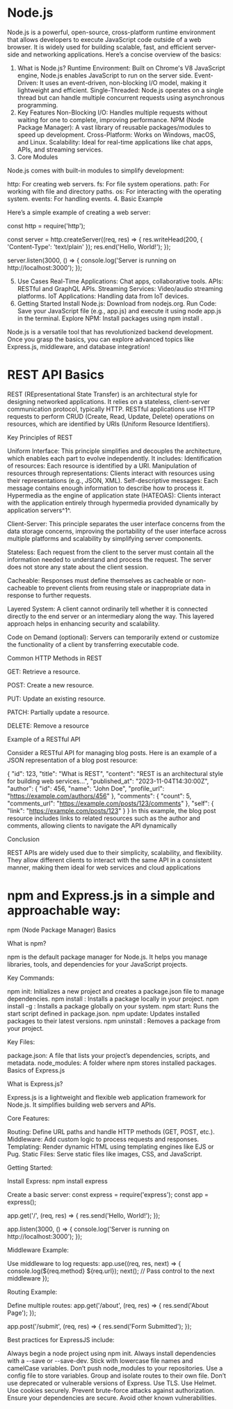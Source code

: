 # Node.js
Node.js is a powerful, open-source, cross-platform runtime environment that allows developers to execute JavaScript code outside of a web browser. It is widely used for building scalable, fast, and efficient server-side and networking applications. Here’s a concise overview of the basics:

1. What is Node.js?
Runtime Environment: Built on Chrome's V8 JavaScript engine, Node.js enables JavaScript to run on the server side.
Event-Driven: It uses an event-driven, non-blocking I/O model, making it lightweight and efficient.
Single-Threaded: Node.js operates on a single thread but can handle multiple concurrent requests using asynchronous programming.
2. Key Features
Non-Blocking I/O: Handles multiple requests without waiting for one to complete, improving performance.
NPM (Node Package Manager): A vast library of reusable packages/modules to speed up development.
Cross-Platform: Works on Windows, macOS, and Linux.
Scalability: Ideal for real-time applications like chat apps, APIs, and streaming services.
3. Core Modules

Node.js comes with built-in modules to simplify development:

http: For creating web servers.
fs: For file system operations.
path: For working with file and directory paths.
os: For interacting with the operating system.
events: For handling events.
4. Basic Example

Here’s a simple example of creating a web server:

const http = require('http');

const server = http.createServer((req, res) => {
  res.writeHead(200, { 'Content-Type': 'text/plain' });
  res.end('Hello, World!');
});

server.listen(3000, () => {
  console.log('Server is running on http://localhost:3000');
});

5. Use Cases
Real-Time Applications: Chat apps, collaborative tools.
APIs: RESTful and GraphQL APIs.
Streaming Services: Video/audio streaming platforms.
IoT Applications: Handling data from IoT devices.
6. Getting Started
Install Node.js: Download from nodejs.org.
Run Code: Save your JavaScript file (e.g., app.js) and execute it using node app.js in the terminal.
Explore NPM: Install packages using npm install <package-name>.

Node.js is a versatile tool that has revolutionized backend development. Once you grasp the basics, you can explore advanced topics like Express.js, middleware, and database integration!

# REST API Basics

REST (REpresentational State Transfer) is an architectural style for designing networked applications. It relies on a stateless, client-server communication protocol, typically HTTP. RESTful applications use HTTP requests to perform CRUD (Create, Read, Update, Delete) operations on resources, which are identified by URIs (Uniform Resource Identifiers).

Key Principles of REST

Uniform Interface: This principle simplifies and decouples the architecture, which enables each part to evolve independently. It includes: Identification of resources: Each resource is identified by a URI. Manipulation of resources through representations: Clients interact with resources using their representations (e.g., JSON, XML). Self-descriptive messages: Each message contains enough information to describe how to process it. Hypermedia as the engine of application state (HATEOAS): Clients interact with the application entirely through hypermedia provided dynamically by application servers^1^.

Client-Server: This principle separates the user interface concerns from the data storage concerns, improving the portability of the user interface across multiple platforms and scalability by simplifying server components.

Stateless: Each request from the client to the server must contain all the information needed to understand and process the request. The server does not store any state about the client session.

Cacheable: Responses must define themselves as cacheable or non-cacheable to prevent clients from reusing stale or inappropriate data in response to further requests.

Layered System: A client cannot ordinarily tell whether it is connected directly to the end server or an intermediary along the way. This layered approach helps in enhancing security and scalability.

Code on Demand (optional): Servers can temporarily extend or customize the functionality of a client by transferring executable code.

Common HTTP Methods in REST

GET: Retrieve a resource.

POST: Create a new resource.

PUT: Update an existing resource.

PATCH: Partially update a resource.

DELETE: Remove a resource

Example of a RESTful API

Consider a RESTful API for managing blog posts. Here is an example of a JSON representation of a blog post resource:

{
"id": 123,
"title": "What is REST",
"content": "REST is an architectural style for building web services...",
"published_at": "2023-11-04T14:30:00Z",
"author": {
"id": 456,
"name": "John Doe",
"profile_url": "https://example.com/authors/456"
},
"comments": {
"count": 5,
"comments_url": "https://example.com/posts/123/comments"
},
"self": {
"link": "https://example.com/posts/123"
}
}
In this example, the blog post resource includes links to related resources such as the author and comments, allowing clients to navigate the API dynamically

Conclusion

REST APIs are widely used due to their simplicity, scalability, and flexibility. They allow different clients to interact with the same API in a consistent manner, making them ideal for web services and cloud applications

# npm and Express.js in a simple and approachable way:

npm (Node Package Manager) Basics

What is npm?

npm is the default package manager for Node.js. It helps you manage libraries, tools, and dependencies for your JavaScript projects.

Key Commands:

npm init: Initializes a new project and creates a package.json file to manage dependencies.
npm install <package-name>: Installs a package locally in your project.
npm install -g <package-name>: Installs a package globally on your system.
npm start: Runs the start script defined in package.json.
npm update: Updates installed packages to their latest versions.
npm uninstall <package-name>: Removes a package from your project.

Key Files:

package.json: A file that lists your project’s dependencies, scripts, and metadata.
node_modules: A folder where npm stores installed packages.
Basics of Express.js

What is Express.js?

Express.js is a lightweight and flexible web application framework for Node.js. It simplifies building web servers and APIs.

Core Features:

Routing: Define URL paths and handle HTTP methods (GET, POST, etc.).
Middleware: Add custom logic to process requests and responses.
Templating: Render dynamic HTML using templating engines like EJS or Pug.
Static Files: Serve static files like images, CSS, and JavaScript.

Getting Started:

Install Express:
npm install express

Create a basic server:
const express = require('express');
const app = express();

app.get('/', (req, res) => {
  res.send('Hello, World!');
});

app.listen(3000, () => {
  console.log('Server is running on http://localhost:3000');
});

Middleware Example:

Use middleware to log requests:
app.use((req, res, next) => {
  console.log(${req.method} ${req.url});
  next(); // Pass control to the next middleware
});

Routing Example:

Define multiple routes:
app.get('/about', (req, res) => {
  res.send('About Page');
});

app.post('/submit', (req, res) => {
  res.send('Form Submitted');
});

Best practices for ExpressJS include: 

Always begin a node project using npm init.
Always install dependencies with a --save or --save-dev.
Stick with lowercase file names and camelCase variables.
Don’t push node_modules to your repositories.
Use a config file to store variables.
Group and isolate routes to their own file.
Don’t use deprecated or vulnerable versions of Express.
Use TLS.
Use Helmet.
Use cookies securely.
Prevent brute-force attacks against authorization.
Ensure your dependencies are secure.
Avoid other known vulnerabilities.
